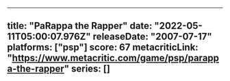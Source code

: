 
---
title: "PaRappa the Rapper"
date: "2022-05-11T05:00:07.976Z"
releaseDate: "2007-07-17"
platforms: ["psp"]
score: 67
metacriticLink: "https://www.metacritic.com/game/psp/parappa-the-rapper"
series: []
---
